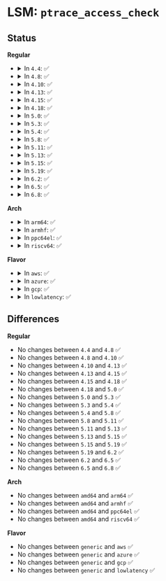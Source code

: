 # LSM: <code>ptrace_access_check</code>

## Status
<b>Regular</b>
<ul>
<li>
<details>
<summary>In <code>4.4</code>: ✅</summary>

```c
int security_ptrace_access_check(struct task_struct *child, unsigned int mode);
```
</details>
</li>
<li>
<details>
<summary>In <code>4.8</code>: ✅</summary>

```c
int security_ptrace_access_check(struct task_struct *child, unsigned int mode);
```
</details>
</li>
<li>
<details>
<summary>In <code>4.10</code>: ✅</summary>

```c
int security_ptrace_access_check(struct task_struct *child, unsigned int mode);
```
</details>
</li>
<li>
<details>
<summary>In <code>4.13</code>: ✅</summary>

```c
int security_ptrace_access_check(struct task_struct *child, unsigned int mode);
```
</details>
</li>
<li>
<details>
<summary>In <code>4.15</code>: ✅</summary>

```c
int security_ptrace_access_check(struct task_struct *child, unsigned int mode);
```
</details>
</li>
<li>
<details>
<summary>In <code>4.18</code>: ✅</summary>

```c
int security_ptrace_access_check(struct task_struct *child, unsigned int mode);
```
</details>
</li>
<li>
<details>
<summary>In <code>5.0</code>: ✅</summary>

```c
int security_ptrace_access_check(struct task_struct *child, unsigned int mode);
```
</details>
</li>
<li>
<details>
<summary>In <code>5.3</code>: ✅</summary>

```c
int security_ptrace_access_check(struct task_struct *child, unsigned int mode);
```
</details>
</li>
<li>
<details>
<summary>In <code>5.4</code>: ✅</summary>

```c
int security_ptrace_access_check(struct task_struct *child, unsigned int mode);
```
</details>
</li>
<li>
<details>
<summary>In <code>5.8</code>: ✅</summary>

```c
int security_ptrace_access_check(struct task_struct *child, unsigned int mode);
```
</details>
</li>
<li>
<details>
<summary>In <code>5.11</code>: ✅</summary>

```c
int security_ptrace_access_check(struct task_struct *child, unsigned int mode);
```
</details>
</li>
<li>
<details>
<summary>In <code>5.13</code>: ✅</summary>

```c
int security_ptrace_access_check(struct task_struct *child, unsigned int mode);
```
</details>
</li>
<li>
<details>
<summary>In <code>5.15</code>: ✅</summary>

```c
int security_ptrace_access_check(struct task_struct *child, unsigned int mode);
```
</details>
</li>
<li>
<details>
<summary>In <code>5.19</code>: ✅</summary>

```c
int security_ptrace_access_check(struct task_struct *child, unsigned int mode);
```
</details>
</li>
<li>
<details>
<summary>In <code>6.2</code>: ✅</summary>

```c
int security_ptrace_access_check(struct task_struct *child, unsigned int mode);
```
</details>
</li>
<li>
<details>
<summary>In <code>6.5</code>: ✅</summary>

```c
int security_ptrace_access_check(struct task_struct *child, unsigned int mode);
```
</details>
</li>
<li>
<details>
<summary>In <code>6.8</code>: ✅</summary>

```c
int security_ptrace_access_check(struct task_struct *child, unsigned int mode);
```
</details>
</li>
</ul>
<b>Arch</b>
<ul>
<li>
<details>
<summary>In <code>arm64</code>: ✅</summary>

```c
int security_ptrace_access_check(struct task_struct *child, unsigned int mode);
```
</details>
</li>
<li>
<details>
<summary>In <code>armhf</code>: ✅</summary>

```c
int security_ptrace_access_check(struct task_struct *child, unsigned int mode);
```
</details>
</li>
<li>
<details>
<summary>In <code>ppc64el</code>: ✅</summary>

```c
int security_ptrace_access_check(struct task_struct *child, unsigned int mode);
```
</details>
</li>
<li>
<details>
<summary>In <code>riscv64</code>: ✅</summary>

```c
int security_ptrace_access_check(struct task_struct *child, unsigned int mode);
```
</details>
</li>
</ul>
<b>Flavor</b>
<ul>
<li>
<details>
<summary>In <code>aws</code>: ✅</summary>

```c
int security_ptrace_access_check(struct task_struct *child, unsigned int mode);
```
</details>
</li>
<li>
<details>
<summary>In <code>azure</code>: ✅</summary>

```c
int security_ptrace_access_check(struct task_struct *child, unsigned int mode);
```
</details>
</li>
<li>
<details>
<summary>In <code>gcp</code>: ✅</summary>

```c
int security_ptrace_access_check(struct task_struct *child, unsigned int mode);
```
</details>
</li>
<li>
<details>
<summary>In <code>lowlatency</code>: ✅</summary>

```c
int security_ptrace_access_check(struct task_struct *child, unsigned int mode);
```
</details>
</li>
</ul>

## Differences
<b>Regular</b>
<ul>
<li>
No changes between <code>4.4</code> and <code>4.8</code> ✅
</li>
<li>
No changes between <code>4.8</code> and <code>4.10</code> ✅
</li>
<li>
No changes between <code>4.10</code> and <code>4.13</code> ✅
</li>
<li>
No changes between <code>4.13</code> and <code>4.15</code> ✅
</li>
<li>
No changes between <code>4.15</code> and <code>4.18</code> ✅
</li>
<li>
No changes between <code>4.18</code> and <code>5.0</code> ✅
</li>
<li>
No changes between <code>5.0</code> and <code>5.3</code> ✅
</li>
<li>
No changes between <code>5.3</code> and <code>5.4</code> ✅
</li>
<li>
No changes between <code>5.4</code> and <code>5.8</code> ✅
</li>
<li>
No changes between <code>5.8</code> and <code>5.11</code> ✅
</li>
<li>
No changes between <code>5.11</code> and <code>5.13</code> ✅
</li>
<li>
No changes between <code>5.13</code> and <code>5.15</code> ✅
</li>
<li>
No changes between <code>5.15</code> and <code>5.19</code> ✅
</li>
<li>
No changes between <code>5.19</code> and <code>6.2</code> ✅
</li>
<li>
No changes between <code>6.2</code> and <code>6.5</code> ✅
</li>
<li>
No changes between <code>6.5</code> and <code>6.8</code> ✅
</li>
</ul>
<b>Arch</b>
<ul>
<li>
No changes between <code>amd64</code> and <code>arm64</code> ✅
</li>
<li>
No changes between <code>amd64</code> and <code>armhf</code> ✅
</li>
<li>
No changes between <code>amd64</code> and <code>ppc64el</code> ✅
</li>
<li>
No changes between <code>amd64</code> and <code>riscv64</code> ✅
</li>
</ul>
<b>Flavor</b>
<ul>
<li>
No changes between <code>generic</code> and <code>aws</code> ✅
</li>
<li>
No changes between <code>generic</code> and <code>azure</code> ✅
</li>
<li>
No changes between <code>generic</code> and <code>gcp</code> ✅
</li>
<li>
No changes between <code>generic</code> and <code>lowlatency</code> ✅
</li>
</ul>
